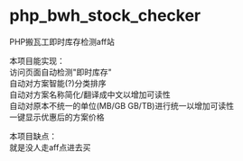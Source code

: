 # php_bwh_stock_checker
PHP搬瓦工即时库存检测aff站

本项目能实现：  
访问页面自动检测"即时库存"  
自动对方案智能(?)分类排序  
自动对方案名称简化/翻译成中文以增加可读性  
自动对原本不统一的单位(MB/GB GB/TB)进行统一以增加可读性  
一键显示优惠后的方案价格

本项目缺点：  
就是没人走aff点进去买
